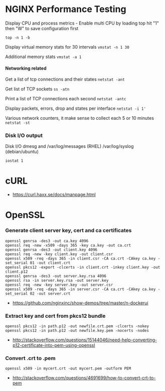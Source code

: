 # NGINX Performance Testing

Display CPU and process metrics - Enable multi CPU by loading top hit "1" then "W" to save configuration first
```
top -n 1 -b
```

Display virtual memory stats for 30 intervals
`vmstat -n 1 30`

Additional memory stats
`vmstat -a 1`


#### Networking related

Get a list of tcp connections and their states
`netstat -ant`

Get list of TCP sockets
`ss -atn`

Print a list of TCP connections each second
`netstat -antc`

Display packets, errors, drop and states per interface
`netstat -i 1'`

Various network counters, it make sense to collect each 5 or 10 minutes
`netstat -st`


### Disk I/O output

Disk I/O dmesg and /var/log/messages (RHEL) /var/log/syslog (debian/ubuntu)

`iostat 1`


# cURL

 - https://curl.haxx.se/docs/manpage.html


# OpenSSL

### Generate client server key, cert and ca certificates

```
openssl genrsa -des3 -out ca.key 4096
openssl req -new -x509 -days 365 -key ca.key -out ca.crt
openssl genrsa -des3 -out client.key 4096
openssl req -new -key client.key -out client.csr
openssl x509 -req -days 365 -in client.csr -CA ca.crt -CAkey ca.key -set_serial 01 -out client.crt
openssl pkcs12 -export -clcerts -in client.crt -inkey client.key -out client.p12
openssl genrsa -des3 -out server.key.rsa 4096
openssl rsa -in server.key.rsa -out server.key
openssl req -new -key server.key -out server.csr
openssl x509 -req -days 365 -in server.csr -CA ca.crt -CAkey ca.key -set_serial 02 -out server.crt
```

 - https://github.com/nginxinc/show-demos/tree/master/n-dockerui


### Extract key and cert from pkcs12 bundle

```
openssl pkcs12 -in path.p12 -out newfile.crt.pem -clcerts -nokey
openssl pkcs12 -in path.p12 -out newfile.key.pem -nocerts -nodes
```

 - http://stackoverflow.com/questions/15144046/need-help-converting-p12-certificate-into-pem-using-openssl


### Convert .crt to .pem

```
openssl x509 -in mycert.crt -out mycert.pem -outform PEM
```

 - http://stackoverflow.com/questions/4691699/how-to-convert-crt-to-pem
